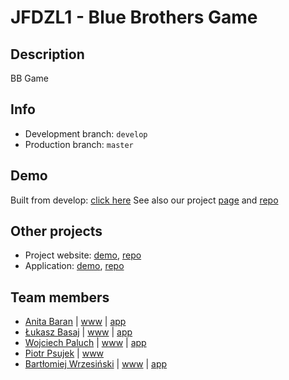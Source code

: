 # JFDZL1 - Blue Brothers Game

## Description
BB Game

## Info
* Development branch: `develop`
* Production branch: `master`

## Demo
Built from develop: [click here](http://blue-brothers.jfdzl1.is-academy.pl/game)
See also our project [page](http://blue-brothers.jfdzl1.is-academy.pl) and [repo](https://github.com/infoshareacademy/jfdzl1-blue-brothers-www)

## Other projects
* Project website: [demo](http://blue-brothers.jfdzl1.is-academy.pl), [repo](https://github.com/infoshareacademy/jfdzl1-blue-brothers-www)
* Application: [demo](http://app.blue-brothers.jfdzl1.is-academy.pl), [repo](https://github.com/infoshareacademy/jfdzl1-blue-brothers-app)

## Team members
* [Anita Baran](https://github.com/AnitaBarann) | [www](https://github.com/AnitaBarann/anitabarann.github.io) | [app](https://github.com/AnitaBarann/React.js-ToDoApp)
* [Łukasz Basaj](https://github.com/lukaszbasaj) | [www](https://github.com/lukaszbasaj/lukaszbasaj.github.io) | [app](https://github.com/lukaszbasaj/react-todo)
* [Wojciech Paluch](https://github.com/wojciechpaluch) | [www](https://github.com/wojciechpaluch/wojciechpaluch.github.io) | [app](https://github.com/wojciechpaluch/React-Redux-Firebase)
* [Piotr Psujek](https://github.com/ppiotrek) | [www](https://github.com/ppiotrek/ppiotrek.github.io)
* [Bartłomiej Wrzesiński](https://github.com/BartlomiejWrz) | [www](https://github.com/BartlomiejWrz/BartlomiejWrz.github.io) | [app](https://github.com/BartlomiejWrz/react-todo)